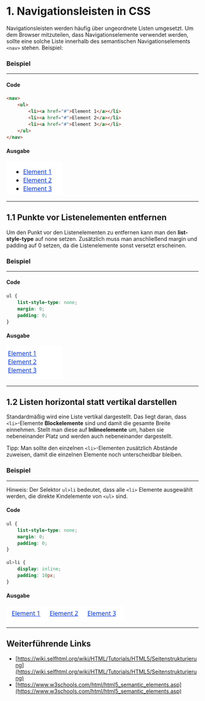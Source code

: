# 1. Navigationsleisten in CSS
Navigationsleisten werden häufig über ungeordnete Listen umgesetzt. Um dem Browser mitzuteilen, dass Navigationselemente verwendet werden, sollte eine solche Liste innerhalb des semantischen Navigationselements `<nav>` stehen. Beispiel:

### Beispiel

---

#### Code

```html
<nav>
    <ul>
        <li><a href="#">Element 1</a></li>
        <li><a href="#">Element 2</a></li>
        <li><a href="#">Element 3</a></li>
    </ul>
</nav>
```

#### Ausgabe

![Ausgabe Navigationsleisten Beispiel 1](js/exercises/markdown/05_navigation/imgs/bsp_1.png)

---

## 1.1 Punkte vor Listenelementen entfernen
Um den Punkt vor den Listenelementen zu entfernen kann man den **list-style-type** auf none setzen. Zusätzlich muss man anschließend margin und padding auf 0 setzen, da die Listenelemente sonst versetzt erscheinen.

### Beispiel

---

#### Code

```css
ul {
    list-style-type: none;
    margin: 0;
    padding: 0;
}
```

#### Ausgabe

![Ausgabe Navigationsleisten Beispiel 2](js/exercises/markdown/05_navigation/imgs/bsp_2.png)

---

## 1.2 Listen horizontal statt vertikal darstellen

Standardmäßig wird eine Liste vertikal dargestellt. Das liegt daran, dass `<li>`-Elemente **Blockelemente** sind und damit die gesamte Breite einnehmen. Stellt man diese auf **Inlineelemente** um, haben sie nebeneinander Platz und werden auch nebeneinander dargestellt.

Tipp: Man sollte den einzelnen `<li>`-Elementen zusätzlich Abstände zuweisen, damit die einzelnen Elemente noch unterscheidbar bleiben.

### Beispiel

---

Hinweis: Der Selektor `ul>li` bedeutet, dass alle `<li>` Elemente ausgewählt werden, die direkte Kindelemente von `<ul>` sind.

#### Code

```css
ul {
    list-style-type: none;
    margin: 0;
    padding: 0;
}

ul>li {
    display: inline;
    padding: 10px;
}
```

#### Ausgabe

![Ausgabe Navigationsleisten Beispiel 3](js/exercises/markdown/05_navigation/imgs/bsp_3.png)

---



## Weiterführende Links

- [https://wiki.selfhtml.org/wiki/HTML/Tutorials/HTML5/Seitenstrukturierung](https://wiki.selfhtml.org/wiki/HTML/Tutorials/HTML5/Seitenstrukturierung)
- [https://www.w3schools.com/html/html5_semantic_elements.asp](https://www.w3schools.com/html/html5_semantic_elements.asp)
